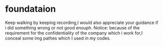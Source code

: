# foundataion
Keep walking by keeping recording,I would also appreciate your guidance if i did something wrong or not good enouph.
Notice: because of the requirement for the confidentiality of the company which i work for,I conceal some img pathes which I used in my codes.
